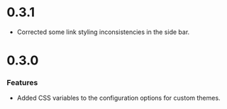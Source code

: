 # 0.3.1

* Corrected some link styling inconsistencies in the side bar.

# 0.3.0

### Features

* Added CSS variables to the configuration options for custom themes.